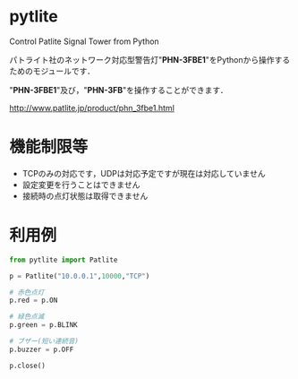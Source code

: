 pytlite
=======

Control Patlite Signal Tower from Python

パトライト社のネットワーク対応型警告灯"**PHN-3FBE1**"をPythonから操作するためのモジュールです．

"**PHN-3FBE1**"及び，"**PHN-3FB**"を操作することができます．

http://www.patlite.jp/product/phn_3fbe1.html

機能制限等
==========

* TCPのみの対応です，UDPは対応予定ですが現在は対応していません
* 設定変更を行うことはできません
* 接続時の点灯状態は取得できません

利用例
==========

```python
from pytlite import Patlite

p = Patlite("10.0.0.1",10000,"TCP")

# 赤色点灯
p.red = p.ON

# 緑色点滅
p.green = p.BLINK

# ブザー(短い連続音)
p.buzzer = p.OFF

p.close()
```
